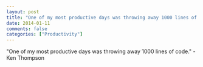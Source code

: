 ```yaml
---
layout: post
title: "One of my most productive days was throwing away 1000 lines of code."
date: 2014-01-11
comments: false
categories: ["Productivity"]
---
```


<span class='quote'>"One of my most productive days was throwing away 1000 lines of code."</span>
<span class='by'>- Ken Thompson</span>
